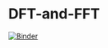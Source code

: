 # DFT-and-FFT
[![Binder](https://mybinder.org/badge_logo.svg)](https://mybinder.org/v2/gh/corbsmaster/DFT-and-FFT/main)
